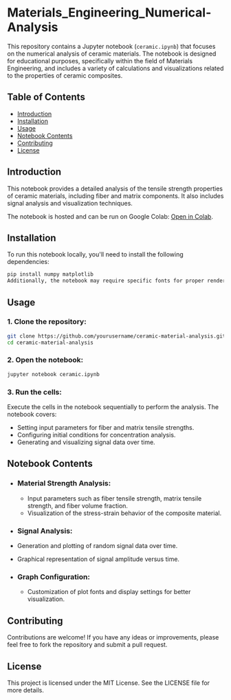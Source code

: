 # Materials_Engineering_Numerical-Analysis
This repository contains a Jupyter notebook (`ceramic.ipynb`) that focuses on the numerical analysis of ceramic materials. The notebook is designed for educational purposes, specifically within the field of Materials Engineering, and includes a variety of calculations and visualizations related to the properties of ceramic composites.

## Table of Contents

- [Introduction](#introduction)
- [Installation](#installation)
- [Usage](#usage)
- [Notebook Contents](#notebook-contents)
- [Contributing](#contributing)
- [License](#license)

## Introduction

This notebook provides a detailed analysis of the tensile strength properties of ceramic materials, including fiber and matrix components. It also includes signal analysis and visualization techniques.

The notebook is hosted and can be run on Google Colab: [Open in Colab](https://colab.research.google.com/github/hanbuck30/Materials_Engineering_Numerical-Analysis/blob/main/ceramic.ipynb).

## Installation

To run this notebook locally, you'll need to install the following dependencies:

```bash
pip install numpy matplotlib
Additionally, the notebook may require specific fonts for proper rendering of plots:
```

## Usage
### 1. Clone the repository:

```bash
git clone https://github.com/yourusername/ceramic-material-analysis.git
cd ceramic-material-analysis
```

### 2. Open the notebook:
```bash
jupyter notebook ceramic.ipynb
```
### 3. Run the cells:
Execute the cells in the notebook sequentially to perform the analysis. The notebook covers:
- Setting input parameters for fiber and matrix tensile strengths.
- Configuring initial conditions for concentration analysis.
- Generating and visualizing signal data over time.
  
## Notebook Contents
- ### Material Strength Analysis:
  - Input parameters such as fiber tensile strength, matrix tensile strength, and fiber volume fraction.
  - Visualization of the stress-strain behavior of the composite material.
    
- ### Signal Analysis:
- Generation and plotting of random signal data over time.
- Graphical representation of signal amplitude versus time.
  
- ### Graph Configuration:
  - Customization of plot fonts and display settings for better visualization.
    
## Contributing
Contributions are welcome! If you have any ideas or improvements, please feel free to fork the repository and submit a pull request.

## License
This project is licensed under the MIT License. See the LICENSE file for more details.




